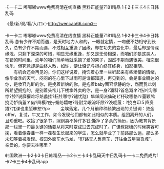 卡一卡二
嘟嘟嘟www免费高清在线直播
黑料正能量7181精品
1卡2卡三卡4卡日韩乱码


《最/新/观/看/入/口👉http://wencao66.com》--

卡一卡二
嘟嘟嘟www免费高清在线直播
黑料正能量7181精品
1卡2卡三卡4卡日韩乱码
总有少许不期而遇，是天时地力人和的，一眼就定情，一吻便不妨相守到长久，总有少许不期而遇，不过相互重逢了因缘，却在功夫的变化中，最后却是情深缘浅，只剩下深深的可惜，明显无缘重逢，却又是无份相深，而咱们即是这类人。在错的时间里，幼年的咱们简单地就采摘了爱的果子，固然不期而遇很美，相恋很快乐，但究竟却是曲终人散，如许，便让惦记与担心终其终身，如影相随。
	　　有机会还会再见的。你们这样说着，掩饰着心里一些听起来有些矫情的情绪，像毕业季的天气，闷闷的在心里下过雨可是谁都知道，再见到的，会是事业腾达的你，是妆容光鲜的你，是挽着新娘的你，是抱着baby面容恬静的你，然而我此刻所希望拥抱的，是别着头帘儿下楼拿外卖的你，是一身?潘科?首急溉ネ?伤⒁沟哪悖?腔?说靡獾难圩焙蠡挂?耘牡哪悖?谴忧虺〕隼绰阕派仙砣ピ杼玫哪恪Ｎ薹颖鸬挠涝妒俏薹ㄔ偌?降模?庑┬蜗笏孀帕?碌耐杲岷淙坏顾??涣粝履：?挠白印５降资撬?兀课也患堑昧恕?/p>	　　尘埃落定。几个月前种种频繁出现的关键词：烫金offer，复试，牛叉工作，如今发现他们都有如此相似的本质。组团离开的人们，且珍重吧。收拾了很多书，照例卖不掉许多钱;撕掉了多余的简历，因为教育背景那一栏里一句最关键的话要从将来时变成过去完成时了。广谦叔拨穗的时候笑容可掬，看着像春韭一样一茬茬生长起来的学生，怎么就毕业了？前路那么远，那么多未知等着被发现。校园外面车水马龙，“87路无人售票车，开往金五星百货城”，亲爱的，你要去往哪里？





韩国欧洲一卡2卡3卡日韩精品一卡2卡三卡4卡乱码天中日乱码卡一卡二免费成片1卡2卡三卡4卡乱码app
